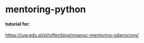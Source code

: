 # mentoring-python

#### tutorial for: 
https://iuw.edu.pl/pl/offer/blog/nowosc-mentoring-odwrocony/

